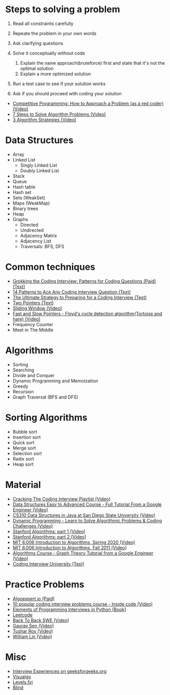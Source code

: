 # Steps to solving a problem

1. Read all constraints carefully
2. Repeate the problem in your own words
3. Ask clarifying questions
4. Solve it conceptually without code

   1. Explain the naive approach(bruteforce) first and state that it's not the optimal solution
   2. Explain a more optimized solution

5. Run a test case to see if your solution works
6. Ask if you should proceed with coding your solution

- [Competitive Programming: How to Approach a Problem (as a red coder) (Video)](https://youtu.be/2TNyrw4hkIY)
- [7 Steps to Solve Algorithm Problems (Video)](https://youtu.be/GKgAVjJxh9w)
- [3 Algorithm Strategies (Video)](https://youtu.be/84UYVCluClQ)

# Data Structures

- Array
- Linked List
  - Singly Linked List
  - Doubly Linked List
- Stack
- Queue
- Hash table
- Hash set
- Sets (WeakSet)
- Maps (WeakMap)
- Binary trees
- Heap
- Graphs
  - Directed
  - Undirected
  - Adjacency Matrix
  - Adjacency List
  - Traversals: BFS, DFS

# Common techniques
- [Grokking the Coding Interview: Patterns for Coding Questions (Paid) (Text)](https://www.educative.io/courses/grokking-the-coding-interview)
- [14 Patterns to Ace Any Coding Interview Question (Text)](https://hackernoon.com/14-patterns-to-ace-any-coding-interview-question-c5bb3357f6ed)
- [The Ultimate Strategy to Preparing for a Coding Interview (Text)](https://medium.com/better-programming/the-ultimate-strategy-to-preparing-for-the-coding-interview-ee9f7eb439f3)
- [Two Pointers (Text)](https://www.geeksforgeeks.org/two-pointers-technique/)
- [Sliding Window (Video)](https://youtu.be/MK-NZ4hN7rs)
- [Fast and Slow Pointers - Floyd's cycle detection algorithm(Tortoise and hare) (Video)](https://youtu.be/PvrxZaH_eZ4)
- Frequency Counter
- Meet in The Middle

# Algorithms

- Sorting
- Searching
- Divide and Conquer
- Dynamic Programming and Memoization
- Greedy
- Recursion
- Graph Traversal (BFS and DFS)

# Sorting Algorithms

- Bubble sort
- Insertion sort
- Quick sort
- Merge sort
- Selection sort
- Radix sort
- Heap sort

# Material

- [Cracking The Coding Interview Playlist (Video)](https://www.youtube.com/playlist?list=PLX6IKgS15Ue02WDPRCmYKuZicQHit9kFt)
- [Data Structures Easy to Advanced Course - Full Tutorial From a Google Engineer (Video)](https://www.youtube.com/playlist?list=PLDV1Zeh2NRsB6SWUrDFW2RmDotAfPbeHu)
- [CS310 Data Structures in Java at San Diego State University (Video)](https://www.youtube.com/playlist?list=PLpPXw4zFa0uKKhaSz87IowJnOTzh9tiBk)
- [Dynamic Programming - Learn to Solve Algorithmic Problems & Coding Challenges (Video)](https://youtu.be/oBt53YbR9Kk)
- [Stanford Algorithms: part 1 (Video)](https://www.youtube.com/playlist?list=PLXFMmlk03Dt7Q0xr1PIAriY5623cKiH7V)
- [Stanford Algorithms: part 2 (Video)](https://www.youtube.com/playlist?list=PLXFMmlk03Dt5EMI2s2WQBsLsZl7A5HEK6)
- [MIT 6.006 Introduction to Algorithms, Spring 2020 (Video)](https://www.youtube.com/playlist?list=PLUl4u3cNGP63EdVPNLG3ToM6LaEUuStEY)
- [MIT 6.006 Introduction to Algorithms, Fall 2011 (Video)](https://www.youtube.com/playlist?list=PLUl4u3cNGP61Oq3tWYp6V_F-5jb5L2iHb)
- [Algorithms Course - Graph Theory Tutorial from a Google Engineer (Video)](https://www.youtube.com/playlist?list=PLDV1Zeh2NRsDGO4--qE8yH72HFL1Km93P)
- [Coding Interview University (Text)](https://github.com/jwasham/coding-interview-university)

# Practice Problems

- [Algoexpert.io (Paid)](https://algoexpert.io)
- [10 popular coding interview problems course - Inside code (Video)](https://youtu.be/o3DUXPRyvT8)
- [Elements of Programming Interviews in Python [Book]](https://www.goodreads.com/book/show/34791936-elements-of-programming-interviews-in-python)
- [Leetcode](http://leetcode.com)
- [Back To Back SWE (Video)](https://www.youtube.com/c/BackToBackSWE/playlists)
- [Gaurav Sen (Video)](https://www.youtube.com/playlist?list=PLMCXHnjXnTnucEu8lYMatA23OOi_De3Zp)
- [Tushar Roy (Video)](https://www.youtube.com/user/tusharroy2525/playlists?view=1&sort=dd&shelf_id=0)
- [William Lin (Video)](https://www.youtube.com/channel/UCKuDLsO0Wwef53qdHPjbU2Q/playlists)

# Misc

- [Interview Experiences on geeksforgeeks.org](https://www.geeksforgeeks.org/company-interview-corner/)
- [Visualgo](https://visualgo.net/en)
- [Levels.fyi](https://www.levels.fyi)
- [Blind](https://www.teamblind.com/topics/Job-Groups/Software-Engineering)
